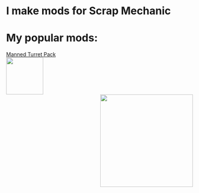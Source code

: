 # I make mods for Scrap Mechanic

# My popular mods:
<div>
        <div width="350">
                <div align="left" width="100">
                        <a href="https://github.com/Vajdani/SM-Manned-Turret-Pack" target="_blank">
                                Manned Turret Pack<br>
                                <img src="https://store.fastly.steamstatic.com/public/shared/images/header/logo_steam.svg" width="100"/>
                        </a>
                </div>
                <div align="right" width="250">
                        <a href="https://steamcommunity.com/sharedfiles/filedetails/?id=3107290429" target="_blank">
                                <img src="https://images.steamusercontent.com/ugc/2508017401741509299/DCC13E1A801420BFB037E40761DF05EC12E26B94/" width="250" />
                        </a>
                </div>
        </div>
        <!-- <a href="https://github.com/Vajdani/SM-Laser-Tools">
                <img src="https://store.fastly.steamstatic.com/public/shared/images/header/logo_steam.svg?t=962016" width="250">
                <a href="https://steamcommunity.com/sharedfiles/filedetails/?id=2843905833">
                        <img src="https://github.com/Vajdani/SM-Laser-Tools/blob/main/preview.jpg" width="250">
                </a>
        </a>
        <a href="https://github.com/RaftMechanic/Raft-Mechanic-Game-Mode">
                <img src="https://store.fastly.steamstatic.com/public/shared/images/header/logo_steam.svg?t=962016" width="250">
                <a href="https://steamcommunity.com/sharedfiles/filedetails/?id=2807590049">
                        <img src="https://github.com/RaftMechanic/Raft-Mechanic-Game-Mode/blob/main/preview.jpg" width="250">
                </a>
        </a> -->
</div>
